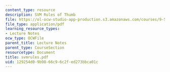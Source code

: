 ```yaml
---
content_type: resource
description: SVM Rules of Thumb
file: https://ol-ocw-studio-app-production.s3.amazonaws.com/courses/9-520-statistical-learning-theory-and-applications-spring-2003/129254d09b9866c96c2fed273bbca01c_svmrules.pdf
file_type: application/pdf
learning_resource_types:
- Lecture Notes
ocw_type: OCWFile
parent_title: Lecture Notes
parent_type: CourseSection
resourcetype: Document
title: svmrules.pdf
uid: 129254d0-9b98-66c9-6c2f-ed273bbca01c
---
```

